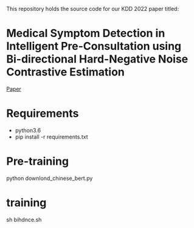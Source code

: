 
This repository holds the source code for our KDD 2022 paper titled: 
# Medical Symptom Detection in Intelligent Pre-Consultation using Bi-directional Hard-Negative Noise Contrastive Estimation 
[Paper](https://dl.acm.org/doi/pdf/10.1145/3534678.3539124)

# Requirements
- python3.6
- pip install -r requirements.txt

# Pre-training
python downlond_chinese_bert.py 

# training
sh bihdnce.sh
